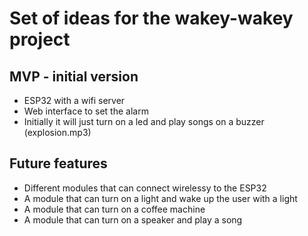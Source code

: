 # Set of ideas for the wakey-wakey project

## MVP - initial version
- ESP32 with a wifi server
- Web interface to set the alarm
- Initially it will just turn on a led and play songs on a buzzer (explosion.mp3)

## Future features
- Different modules that can connect wirelessy to the ESP32
- A module that can turn on a light and wake up the user with a light
- A module that can turn on a coffee machine
- A module that can turn on a speaker and play a song
